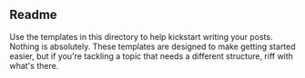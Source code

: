 ## Readme

Use the templates in this directory to help kickstart writing your posts. Nothing is absolutely. These templates are designed to make getting started easier, but if you're tackling a topic that needs a different structure, riff with what's there.
